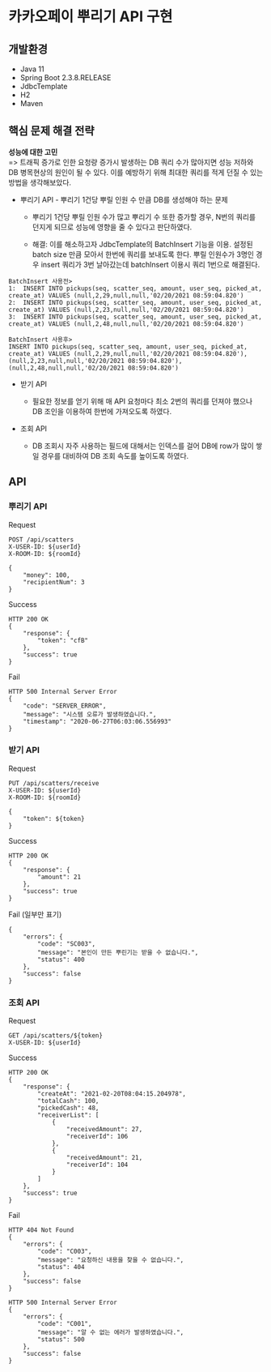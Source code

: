 # 카카오페이 뿌리기 API 구현 

## 개발환경
 - Java 11
 - Spring Boot 2.3.8.RELEASE
 - JdbcTemplate
 - H2
 - Maven
 
## 핵심 문제 해결 전략
**성능에 대한 고민** <br>
   => 트래픽 증가로 인한 요청량 증가시 발생하는 DB 쿼리 수가 많아지면 성능 저하와 DB 병목현상의 원인이 될 수 있다. 이를 예방하기 위해 최대한 쿼리를 적게 던질 수 있는 방법을 생각해보았다.

   * 뿌리기 API - 뿌리기 1건당 뿌릴 인원 수 만큼 DB를 생성해야 하는 문제 
        * 뿌리기 1건당 뿌릴 인원 수가 많고 뿌리기 수 또한 증가할 경우, N번의 쿼리를 던지게 되므로 성능에 영향을 줄 수 있다고 판단하였다.
               
        * 해결: 이를 해소하고자 JdbcTemplate의 BatchInsert 기능을 이용. 설정된 batch size 만큼 모아서 한번에 쿼리를 보내도록 한다.
          뿌릴 인원수가 3명인 경우 insert 쿼리가 3번 날아갔는데 batchInsert 이용시 쿼리 1번으로 해결된다.
```
BatchInsert 사용전>
1:  INSERT INTO pickups(seq, scatter_seq, amount, user_seq, picked_at, create_at) VALUES (null,2,29,null,null,'02/20/2021 08:59:04.820')
2:  INSERT INTO pickups(seq, scatter_seq, amount, user_seq, picked_at, create_at) VALUES (null,2,23,null,null,'02/20/2021 08:59:04.820')
3:  INSERT INTO pickups(seq, scatter_seq, amount, user_seq, picked_at, create_at) VALUES (null,2,48,null,null,'02/20/2021 08:59:04.820')

BatchInsert 사용후>
INSERT INTO pickups(seq, scatter_seq, amount, user_seq, picked_at, create_at) VALUES (null,2,29,null,null,'02/20/2021 08:59:04.820'),(null,2,23,null,null,'02/20/2021 08:59:04.820'),(null,2,48,null,null,'02/20/2021 08:59:04.820')
```        
     
   * 받기 API
        - 필요한 정보를 얻기 위해 매 API 요청마다 최소 2번의 쿼리를 던져야 했으나 DB 조인을 이용하여 한번에 가져오도록 하였다.
          
   * 조회 API 
        - DB 조회시 자주 사용하는 필드에 대해서는 인덱스를 걸어 DB에 row가 많이 쌓일 경우를 대비하여 DB 조회 속도를 높이도록 하였다. 
 
## API 

### 뿌리기 API
Request
```
POST /api/scatters
X-USER-ID: ${userId}
X-ROOM-ID: ${roomId}

{
    "money": 100,
    "recipientNum": 3
}
```

Success
```
HTTP 200 OK
{
    "response": {
        "token": "cfB"
    },
    "success": true
}
```

Fail
```
HTTP 500 Internal Server Error
{
    "code": "SERVER_ERROR",
    "message": "시스템 오류가 발생하였습니다.",
    "timestamp": "2020-06-27T06:03:06.556993"
}
```

### 받기 API
Request
```
PUT /api/scatters/receive
X-USER-ID: ${userId}
X-ROOM-ID: ${roomId}

{
    "token": ${token}
}
```

Success
```
HTTP 200 OK
{
    "response": {
        "amount": 21
    },
    "success": true
}
```

Fail (일부만 표기)
```
{
    "errors": {
        "code": "SC003",
        "message": "본인이 만든 뿌린기는 받을 수 없습니다.",
        "status": 400
    },
    "success": false
}
```

### 조회 API
Request
```
GET /api/scatters/${token}
X-USER-ID: ${userId}
```

Success
```
HTTP 200 OK
{
    "response": {
        "createAt": "2021-02-20T08:04:15.204978",
        "totalCash": 100,
        "pickedCash": 48,
        "receiverList": [
            {
                "receivedAmount": 27,
                "receiverId": 106
            },
            {
                "receivedAmount": 21,
                "receiverId": 104
            }
        ]
    },
    "success": true
}
```

Fail
```
HTTP 404 Not Found
{
    "errors": {
        "code": "C003",
        "message": "요청하신 내용을 찾을 수 없습니다.",
        "status": 404
    },
    "success": false
}
```
```
HTTP 500 Internal Server Error
{
    "errors": {
        "code": "C001",
        "message": "알 수 없는 에러가 발생하였습니다.",
        "status": 500
    },
    "success": false
}
```
